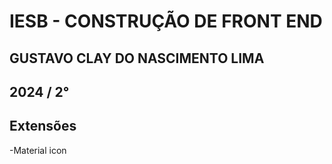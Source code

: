 # IESB - CONSTRUÇÃO DE FRONT END 

## GUSTAVO CLAY DO NASCIMENTO LIMA

## 2024 / 2°


## Extensões
-Material icon 
